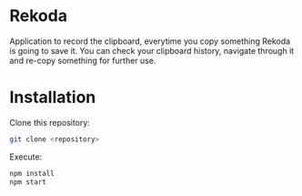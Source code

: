 # Rekoda

Application to record the clipboard, everytime you copy something Rekoda is going to save it. You can check your clipboard history, navigate through it and re-copy something for further use.

# Installation

Clone this repository:

```bash
git clone <repository>
```

Execute:
```bash
npm install
npm start
```